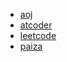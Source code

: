- [aoj](https://onlinejudge.u-aizu.ac.jp/status/users/tomori)  
- [atcoder](https://atcoder.jp/users/tomori2525)
- [leetcode](https://leetcode.com/u/tomori2525/)  
- [paiza](https://paiza.jp/challenges)